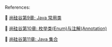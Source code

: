 References:

:pencil: [尚硅谷第9章: Java 常用类](./Java_CommonClass/readme.md)

:pencil: [尚硅谷第10章: 枚举类(Enum)与注解(Annotation)](./Java_EnumClass/readme.md)

:pencil: [尚硅谷第11章: Java 集合](./Java_Sets/readme.md)

